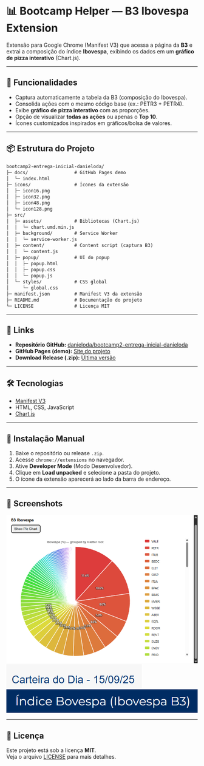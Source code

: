 # 📊 Bootcamp Helper — B3 Ibovespa Extension

Extensão para Google Chrome (Manifest V3) que acessa a página da **B3** e extrai a composição do índice **Ibovespa**, exibindo os dados em um **gráfico de pizza interativo** (Chart.js).

---

## 🚀 Funcionalidades
- Captura automaticamente a tabela da B3 (composição do Ibovespa).
- Consolida ações com o mesmo código base (ex.: PETR3 + PETR4).
- Exibe **gráfico de pizza interativo** com as proporções.
- Opção de visualizar **todas as ações** ou apenas o **Top 10**.
- Ícones customizados inspirados em gráficos/bolsa de valores.

---

## 📦 Estrutura do Projeto
```text
bootcamp2-entrega-inicial-danieloda/
├─ docs/                 # GitHub Pages demo
│  └─ index.html
├─ icons/                # Ícones da extensão
│  ├─ icon16.png
│  ├─ icon32.png
│  ├─ icon48.png
│  └─ icon128.png
├─ src/
│  ├─ assets/            # Bibliotecas (Chart.js)
│  │  └─ chart.umd.min.js
│  ├─ background/        # Service Worker
│  │  └─ service-worker.js
│  ├─ content/           # Content script (captura B3)
│  │  └─ content.js
│  ├─ popup/             # UI do popup
│  │  ├─ popup.html
│  │  ├─ popup.css
│  │  └─ popup.js
│  └─ styles/            # CSS global
│     └─ global.css
├─ manifest.json         # Manifest V3 da extensão
├─ README.md             # Documentação do projeto
└─ LICENSE               # Licença MIT
```

---

## 🔗 Links

- **Repositório GitHub:** [danieloda/bootcamp2-entrega-inicial-danieloda](https://github.com/danieloda/bootcamp2-entrega-inicial-danieloda)  
- **GitHub Pages (demo):** [Site do projeto](https://danieloda.github.io/bootcamp2-entrega-inicial-danieloda/)  
- **Download Release (.zip):** [Última versão](https://github.com/danieloda/bootcamp2-entrega-inicial-danieloda/releases)  

---

## 🛠️ Tecnologias
- [Manifest V3](https://developer.chrome.com/docs/extensions/mv3/)  
- HTML, CSS, JavaScript  
- [Chart.js](https://www.chartjs.org/)  

---

## 🧩 Instalação Manual
1. Baixe o repositório ou release `.zip`.  
2. Acesse `chrome://extensions` no navegador.  
3. Ative **Developer Mode** (Modo Desenvolvedor).  
4. Clique em **Load unpacked** e selecione a pasta do projeto.  
5. O ícone da extensão aparecerá ao lado da barra de endereço.  

---

## 📸 Screenshots
![Ibovespa gráfico](docs/img/piechart.png)  
![Data da carteira](docs/img/date_example.png)  
![Página B3](docs/img/ibovespa.png)    

---

## 📜 Licença
Este projeto está sob a licença **MIT**.  
Veja o arquivo [LICENSE](LICENSE) para mais detalhes.
